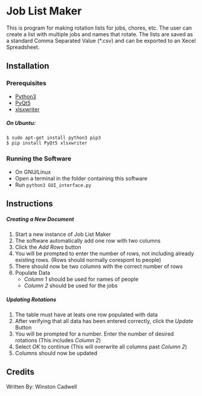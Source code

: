 # Job List Maker
This is program for making rotation lists for jobs, chores, etc. The user can create a list with multiple jobs and names
that rotate. The lists are saved as a standard Comma Separated Value (*.csv) and can be exported to an Xecel Spreadsheet.


## Installation

### Prerequisites
   
 * [Python3](https://www.python.org/downloads/)
 * [PyQt5](https://www.riverbankcomputing.com/software/pyqt/download5)
 * [xlsxwriter](http://xlsxwriter.readthedocs.io/)

##### On Ubuntu:
```bash
$ sudo apt-get install python3 pip3
$ pip install PyQt5 xlsxwriter
```

### Running the Software

* On GNU/Linux
 * Open a terminal in the folder containing this software
 * Run `python3 GUI_interface.py`

 
## Instructions

##### Creating a New Document
 1. Start a new instance of Job List Maker
 2. The software automatically add one row with two columns
 3. Click the _Add Rows_ button
 4. You will be prompted to enter the number of rows, not including already existing rows. (Rows should normally corespont to people)
 5. There should now be two columns with the correct number of rows
 6. Populate Data
    * _Column 1_ should be used for names of people
    * _Column 2_ should be used for the jobs

##### Updating Rotations
 1. The table must have at leats one row populated with data
 2. After verifying that all data has been entered correctly, click the _Update_ Button
 3. You will be prompted for a number. Enter the number of desired rotations (This includes _Column 2_)
 4. Select _OK_ to continue (This will overwrite all columns past _Column 2_)
 5. Columns should now be updated

## Credits
Written By: Winston Cadwell